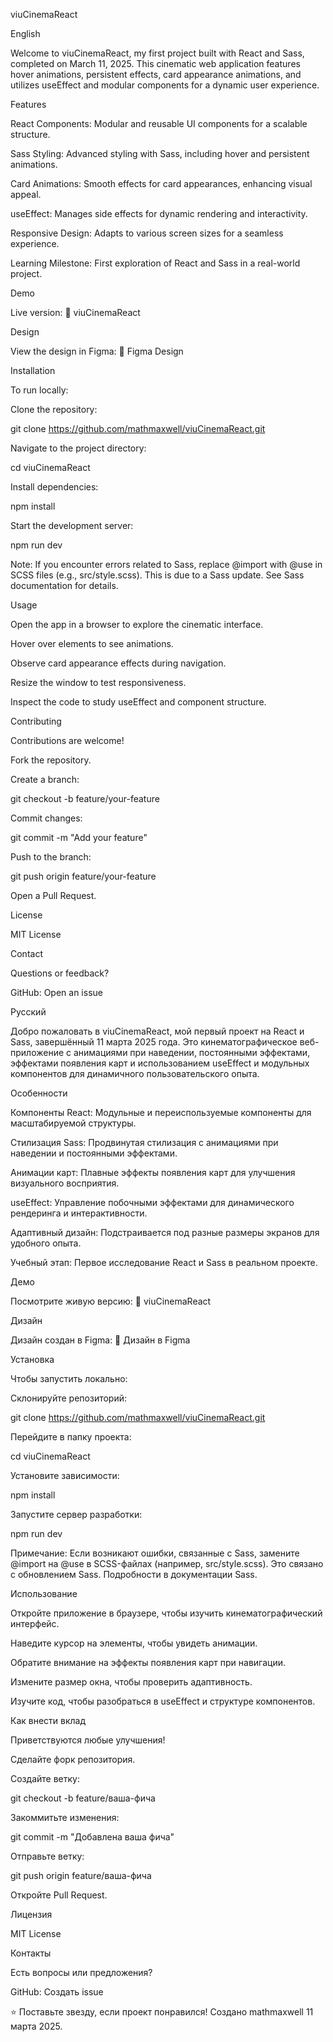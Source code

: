 viuCinemaReact



English

Welcome to viuCinemaReact, my first project built with React and Sass, completed on March 11, 2025. This cinematic web application features hover animations, persistent effects, card appearance animations, and utilizes useEffect and modular components for a dynamic user experience.

Features





React Components: Modular and reusable UI components for a scalable structure.



Sass Styling: Advanced styling with Sass, including hover and persistent animations.



Card Animations: Smooth effects for card appearances, enhancing visual appeal.



useEffect: Manages side effects for dynamic rendering and interactivity.



Responsive Design: Adapts to various screen sizes for a seamless experience.



Learning Milestone: First exploration of React and Sass in a real-world project.

Demo

Live version:
🔗 viuCinemaReact

Design

View the design in Figma:
🎨 Figma Design

Installation

To run locally:





Clone the repository:

git clone https://github.com/mathmaxwell/viuCinemaReact.git



Navigate to the project directory:

cd viuCinemaReact



Install dependencies:

npm install



Start the development server:

npm run dev

Note: If you encounter errors related to Sass, replace @import with @use in SCSS files (e.g., src/style.scss). This is due to a Sass update. See Sass documentation for details.

Usage





Open the app in a browser to explore the cinematic interface.



Hover over elements to see animations.



Observe card appearance effects during navigation.



Resize the window to test responsiveness.



Inspect the code to study useEffect and component structure.

Contributing

Contributions are welcome!





Fork the repository.



Create a branch:

git checkout -b feature/your-feature



Commit changes:

git commit -m "Add your feature"



Push to the branch:

git push origin feature/your-feature



Open a Pull Request.

License

MIT License

Contact

Questions or feedback?





GitHub: Open an issue



Русский

Добро пожаловать в viuCinemaReact, мой первый проект на React и Sass, завершённый 11 марта 2025 года. Это кинематографическое веб-приложение с анимациями при наведении, постоянными эффектами, эффектами появления карт и использованием useEffect и модульных компонентов для динамичного пользовательского опыта.

Особенности





Компоненты React: Модульные и переиспользуемые компоненты для масштабируемой структуры.



Стилизация Sass: Продвинутая стилизация с анимациями при наведении и постоянными эффектами.



Анимации карт: Плавные эффекты появления карт для улучшения визуального восприятия.



useEffect: Управление побочными эффектами для динамического рендеринга и интерактивности.



Адаптивный дизайн: Подстраивается под разные размеры экранов для удобного опыта.



Учебный этап: Первое исследование React и Sass в реальном проекте.

Демо

Посмотрите живую версию:
🔗 viuCinemaReact

Дизайн

Дизайн создан в Figma:
🎨 Дизайн в Figma

Установка

Чтобы запустить локально:





Склонируйте репозиторий:

git clone https://github.com/mathmaxwell/viuCinemaReact.git



Перейдите в папку проекта:

cd viuCinemaReact



Установите зависимости:

npm install



Запустите сервер разработки:

npm run dev

Примечание: Если возникают ошибки, связанные с Sass, замените @import на @use в SCSS-файлах (например, src/style.scss). Это связано с обновлением Sass. Подробности в документации Sass.

Использование





Откройте приложение в браузере, чтобы изучить кинематографический интерфейс.



Наведите курсор на элементы, чтобы увидеть анимации.



Обратите внимание на эффекты появления карт при навигации.



Измените размер окна, чтобы проверить адаптивность.



Изучите код, чтобы разобраться в useEffect и структуре компонентов.

Как внести вклад

Приветствуются любые улучшения!





Сделайте форк репозитория.



Создайте ветку:

git checkout -b feature/ваша-фича



Закоммитьте изменения:

git commit -m "Добавлена ваша фича"



Отправьте ветку:

git push origin feature/ваша-фича



Откройте Pull Request.

Лицензия

MIT License

Контакты

Есть вопросы или предложения?





GitHub: Создать issue



⭐ Поставьте звезду, если проект понравился!
Создано mathmaxwell 11 марта 2025.
